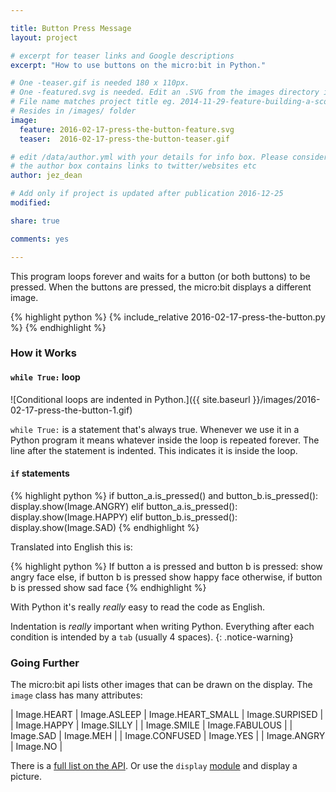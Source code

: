 ```yaml
---

title: Button Press Message
layout: project

# excerpt for teaser links and Google descriptions
excerpt: "How to use buttons on the micro:bit in Python."

# One -teaser.gif is needed 180 x 110px.
# One -featured.svg is needed. Edit an .SVG from the images directory in a text file and save it with the same name as your program file name.
# File name matches project title eg. 2014-11-29-feature-building-a-score-counter-teaser.png
# Resides in /images/ folder
image:
  feature: 2016-02-17-press-the-button-feature.svg
  teaser:  2016-02-17-press-the-button-teaser.gif

# edit /data/author.yml with your details for info box. Please consider attributing your contribution to inspire kids.
# the author box contains links to twitter/websites etc
author: jez_dean

# Add only if project is updated after publication 2016-12-25
modified:

share: true

comments: yes

---
```



This program loops forever and waits for a button (or both buttons) to be pressed. When the buttons are pressed, the micro:bit displays a different image.

{% highlight python %}
{% include_relative 2016-02-17-press-the-button.py %}
{% endhighlight %}


### How it Works

#### `while True:` loop

![Conditional loops are indented in Python.]({{ site.baseurl }}/images/2016-02-17-press-the-button-1.gif)

`while True:` is a statement that's always true. Whenever we use it in a Python program it means whatever inside the loop is repeated forever. The line after the statement is indented. This indicates it is inside the loop.

#### `if` statements

{% highlight python %}
if button_a.is_pressed() and button_b.is_pressed():
    display.show(Image.ANGRY)
elif button_a.is_pressed():
    display.show(Image.HAPPY)
elif button_b.is_pressed():
    display.show(Image.SAD)
{% endhighlight %}

Translated into English this is:

{% highlight python %}
If button a is pressed and button b is pressed:
    show angry face
else, if button b is pressed
    show happy face
otherwise, if button b is pressed
    show sad face
{% endhighlight %}

With Python it's really _really_ easy to read the code as English.

Indentation is _really_ important when writing Python. Everything after each condition is intended by a `tab` (usually 4 spaces).
{: .notice-warning}


### Going Further

The micro:bit api lists other images that can be drawn on the display. The `image` class has many attributes:

| Image.HEART | Image.ASLEEP
| Image.HEART_SMALL | Image.SURPISED |
| Image.HAPPY | Image.SILLY |
| Image.SMILE | Image.FABULOUS |
| Image.SAD | Image.MEH |
| Image.CONFUSED | Image.YES |
| Image.ANGRY | Image.NO |

There is a [full list on the API](http://microbit-micropython.readthedocs.org/en/latest/image.html). Or use the `display` [module](http://microbit-micropython.readthedocs.org/en/latest/display.html) and display a picture.
